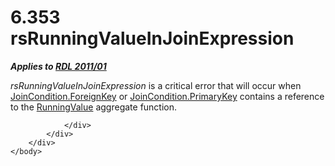 <html dir="LTR" xmlns:mshelp="http://msdn.microsoft.com/mshelp" xmlns:ddue="http://ddue.schemas.microsoft.com/authoring/2003/5" xmlns:xlink="http://www.w3.org/1999/xlink" xmlns:tool="http://www.microsoft.com/tooltip">
    <head>
        <meta http-equiv="Content-Type" content="text/html; CHARSET=utf-8"></meta>
        <meta name="save" content="history"></meta>
        <title>6.353 rsRunningValueInJoinExpression</title>
        <xml>
            <mshelp:toctitle title="6.353 rsRunningValueInJoinExpression"></mshelp:toctitle>
            <mshelp:rltitle title="[MS-RDL]: rsRunningValueInJoinExpression"></mshelp:rltitle>
            <mshelp:keyword index="A" term="fcb01749-5bab-49f1-9335-d68aed8bc927"></mshelp:keyword>
            <mshelp:attr name="DCSext.ContentType" value="open specification"></mshelp:attr>
            <mshelp:attr name="AssetID" value="fcb01749-5bab-49f1-9335-d68aed8bc927"></mshelp:attr>
            <mshelp:attr name="TopicType" value="kbRef"></mshelp:attr>
            <mshelp:attr name="DCSext.Title" value="[MS-RDL]: rsRunningValueInJoinExpression" />
        </xml>
    </head>
    <body>
        <div id="header">
            <h1 class="heading">6.353 rsRunningValueInJoinExpression</h1>
        </div>
        <div id="mainSection">
            <div id="mainBody">
                <div id="allHistory" class="saveHistory"></div>
                <div id="sectionSection0" class="section" name="collapseableSection">
                    

<p><b><i>Applies to </i></b><a href="bf2bab1a-b608-4bcc-b718-1cc1baa9579c.md"><b><i>RDL 2011/01</i></b></a></p>

<p><i>rsRunningValueInJoinExpression</i> is a critical error
that will occur when <a href="470a76af-4897-4b8f-8ee2-a00f25f2ea53.md">JoinCondition.ForeignKey</a>
or <a href="3646b194-1f1b-433e-90c3-3255d3d371cc.md">JoinCondition.PrimaryKey</a>
contains a reference to the <a href="d87b6538-477f-4292-a3dd-a5774142bec6.md">RunningValue</a>
aggregate function.</p>


                </div>
            </div>
        </div>
    </body>
</html>